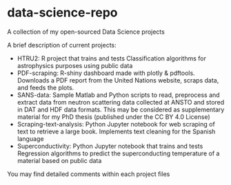 # data-science-repo
A collection of my open-sourced Data Science projects

A brief description of current projects:

* HTRU2: R project that trains and tests Classification algorithms for astrophysics purposes using public data
* PDF-scraping: R-shiny dashboard made with plotly & pdftools. Downloads a PDF report from the United Nations website, scraps data, and feeds the plots.
* SANS-data: Sample Matlab and Python scripts to read, preprocess and extract data from neutron scattering data collected at ANSTO and stored in DAT and HDF data formats. This may be considered as supplementary material for my PhD thesis (published under the CC BY 4.0 License)
* Scraping-text-analysis: Python Jupyter notebook for web scraping of text to retrieve a large book. Implements text cleaning for the Spanish language
* Superconductivity: Python Jupyter notebook that trains and tests Regression algorithms to predict the superconducting temperature of a material based on public data

You may find detailed comments within each project files
